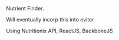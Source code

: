 Nutrient Finder.

Will eventually incorp this into eviter

Using Nutritionix API, ReactJS, BackboneJS
